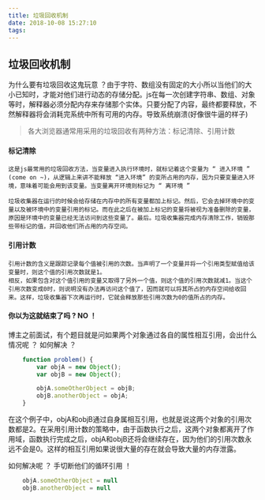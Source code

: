 ```yaml
---
title: 垃圾回收机制
date: 2018-10-08 15:27:10
tags:
---
```

## 垃圾回收机制
为什么要有垃圾回收这鬼玩意 ？由于字符、数组没有固定的大小所以当他们的大小已知时，才能对他们进行动态的存储分配。js在每一次创建字符串、数组、对象等时，解释器必须分配内存来存储那个实体。只要分配了内容，最终都要释放，不然解释器将会消耗完系统中所有可用的内存。导致系统崩溃(好像很牛逼的样子)

<!-- ![image](https://github.com/PDKSophia/ONE_WORD/raw/master/images/g2.gif) -->

> 各大浏览器通常用采用的垃圾回收有两种方法：标记清除、引用计数

#### 标记清除
```base
这是js最常用的垃圾回收方法，当变量进入执行环境时，就标记着这个变量为 “ 进入环境 ” (come on ~)，从逻辑上来讲不能释放 “进入环境” 的变所占用的内存，因为只要变量进入环境，意味着可能会用到该变量。当变量离开环境则标记为 “ 离环境 ”

垃圾收集器在运行的时候会给存储在内存中的所有变量都加上标记。然后，它会去掉环境中的变量以及被环境中的变量引用的标记。而在此之后在被加上标记的变量将被视为准备删除的变量，原因是环境中的变量已经无法访问到这些变量了。最后。垃圾收集器完成内存清除工作，销毁那些带标记的值，并回收他们所占用的内存空间。
```
#### 引用计数
```base
引用计数的含义是跟踪记录每个值被引用的次数。当声明了一个变量并将一个引用类型赋值给该变量时，则这个值的引用次数就是1。
相反，如果包含对这个值引用的变量又取得了另外一个值，则这个值的引用次数就减1。当这个引用次数变成0时，则说明没有办法再访问这个值了，因而就可以将其所占的内存空间给收回来。这样，垃圾收集器下次再运行时，它就会释放那些引用次数为0的值所占的内存。
```

#### 你以为这就结束了吗 ? NO ！
博主之前面试，有个题目就是问如果两个对象通过各自的属性相互引用，会出什么情况呢 ？ 如何解决 ？

```javascript
    function problem() {
        var objA = new Object();
        var objB = new Object();

        objA.someOtherObject = objB;
        objB.anotherObject = objA;
    }
```
在这个例子中，objA和objB通过自身属相互引用，也就是说这两个对象的引用次数都是2。在采用引用计数的策略中，由于函数执行之后，这两个对象都离开了作用域，函数执行完成之后，objA和objB还将会继续存在，因为他们的引用次数永远不会是0。这样的相互引用如果说很大量的存在就会导致大量的内存泄露。

如何解决呢 ？ 手切断他们的循环引用 ！
```javascript
    objA.someOtherObject = null
    objB.anotherObject = null
```
